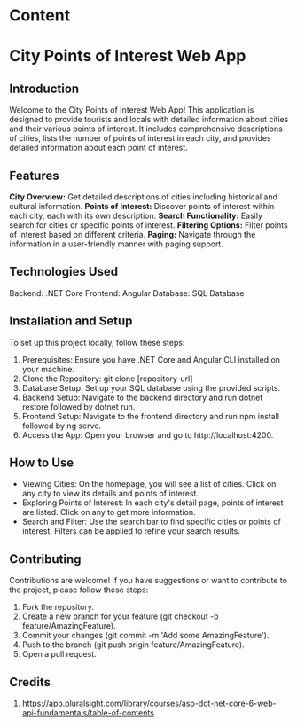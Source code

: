 # Content

# City Points of Interest Web App

## Introduction
Welcome to the City Points of Interest Web App! This application is designed to provide tourists and locals with detailed information about cities and their various points of interest. 
It includes comprehensive descriptions of cities, lists the number of points of interest in each city, and provides detailed information about each point of interest.

## Features
**City Overview:** Get detailed descriptions of cities including historical and cultural information.
**Points of Interest:** Discover points of interest within each city, each with its own description.
**Search Functionality:** Easily search for cities or specific points of interest.
**Filtering Options:** Filter points of interest based on different criteria.
**Paging:** Navigate through the information in a user-friendly manner with paging support.

## Technologies Used
Backend: .NET Core
Frontend: Angular
Database: SQL Database

## Installation and Setup
To set up this project locally, follow these steps:

1. Prerequisites: Ensure you have .NET Core and Angular CLI installed on your machine.
2. Clone the Repository: git clone [repository-url]
3. Database Setup: Set up your SQL database using the provided scripts.
4. Backend Setup: Navigate to the backend directory and run dotnet restore followed by dotnet run.
5. Frontend Setup: Navigate to the frontend directory and run npm install followed by ng serve.
6. Access the App: Open your browser and go to http://localhost:4200.
   
## How to Use
- Viewing Cities: On the homepage, you will see a list of cities. Click on any city to view its details and points of interest.
- Exploring Points of Interest: In each city's detail page, points of interest are listed. Click on any to get more information.
- Search and Filter: Use the search bar to find specific cities or points of interest. Filters can be applied to refine your search results.

## Contributing
Contributions are welcome! If you have suggestions or want to contribute to the project, please follow these steps:

1. Fork the repository.
2. Create a new branch for your feature (git checkout -b feature/AmazingFeature).
3. Commit your changes (git commit -m 'Add some AmazingFeature').
4. Push to the branch (git push origin feature/AmazingFeature).
5. Open a pull request.

## Credits
1. https://app.pluralsight.com/library/courses/asp-dot-net-core-6-web-api-fundamentals/table-of-contents

